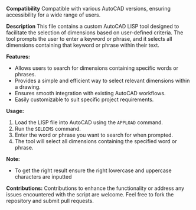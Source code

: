 **Compatibility**
Compatible with various AutoCAD versions, ensuring accessibility for a wide range of users.

**Description**
This file contains a custom AutoCAD LISP tool designed to facilitate the selection of dimensions based on user-defined criteria. The tool prompts the user to enter a keyword or phrase, and it selects all dimensions containing that keyword or phrase within their text.

**Features:**
- Allows users to search for dimensions containing specific words or phrases.
- Provides a simple and efficient way to select relevant dimensions within a drawing.
- Ensures smooth integration with existing AutoCAD workflows.
- Easily customizable to suit specific project requirements.

**Usage:**
1. Load the LISP file into AutoCAD using the `APPLOAD` command.
2. Run the `SELDIMS` command.
3. Enter the word or phrase you want to search for when prompted.
4. The tool will select all dimensions containing the specified word or phrase.

**Note:** 
- To get the right result ensure the right lowercase and uppercase characters are inputted

**Contributions:**
Contributions to enhance the functionality or address any issues encountered with the script are welcome. Feel free to fork the repository and submit pull requests.